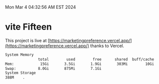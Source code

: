 Mon Mar  4 04:32:56 AM EST 2024

# vite Fifteen


This project is live at [https://marketingpreference.vercel.app/](https://marketingpreference.vercel.app/) thanks to Vercel.

```bash
System Memory
               total        used        free      shared  buff/cache   available
Mem:            15Gi       3.5Gi       1.9Gi       303Mi        10Gi        11Gi
Swap:          8.0Gi       875Mi       7.1Gi
System Storage
388M	.
```
```bash
